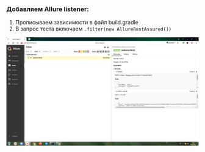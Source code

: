 ### Добавляем Allure listener:


1. Прописываем зависимости в файл build.gradle
2. В запрос теста включаем `````.filter(new AllureRestAssured())`````

![img.png](img.png)